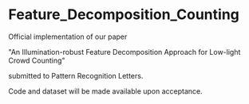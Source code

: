 # Feature_Decomposition_Counting

Official implementation of our paper

"An Illumination-robust Feature Decomposition Approach for Low-light Crowd Counting"

submitted to Pattern Recognition Letters.

Code and dataset will be made available upon acceptance.
